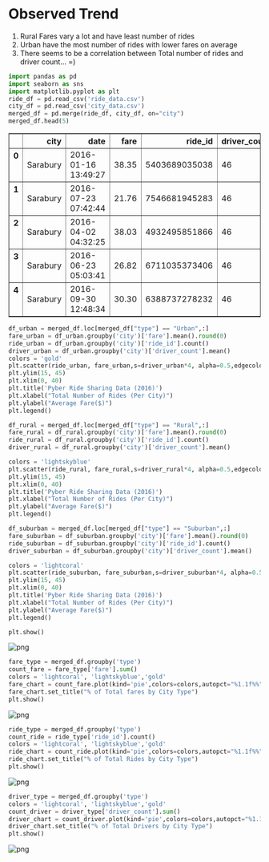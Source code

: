 
# Observed Trend
1. Rural Fares vary a lot and have least number of rides
2. Urban have the most number of rides with lower fares on average
3. There seems to be a correlation between Total number of rides and driver count... =)


```python
import pandas as pd
import seaborn as sns
import matplotlib.pyplot as plt
ride_df = pd.read_csv('ride_data.csv')
city_df = pd.read_csv('city_data.csv')
merged_df = pd.merge(ride_df, city_df, on="city")
merged_df.head(5)
```




<div>
<style>
    .dataframe thead tr:only-child th {
        text-align: right;
    }

    .dataframe thead th {
        text-align: left;
    }

    .dataframe tbody tr th {
        vertical-align: top;
    }
</style>
<table border="1" class="dataframe">
  <thead>
    <tr style="text-align: right;">
      <th></th>
      <th>city</th>
      <th>date</th>
      <th>fare</th>
      <th>ride_id</th>
      <th>driver_count</th>
      <th>type</th>
    </tr>
  </thead>
  <tbody>
    <tr>
      <th>0</th>
      <td>Sarabury</td>
      <td>2016-01-16 13:49:27</td>
      <td>38.35</td>
      <td>5403689035038</td>
      <td>46</td>
      <td>Urban</td>
    </tr>
    <tr>
      <th>1</th>
      <td>Sarabury</td>
      <td>2016-07-23 07:42:44</td>
      <td>21.76</td>
      <td>7546681945283</td>
      <td>46</td>
      <td>Urban</td>
    </tr>
    <tr>
      <th>2</th>
      <td>Sarabury</td>
      <td>2016-04-02 04:32:25</td>
      <td>38.03</td>
      <td>4932495851866</td>
      <td>46</td>
      <td>Urban</td>
    </tr>
    <tr>
      <th>3</th>
      <td>Sarabury</td>
      <td>2016-06-23 05:03:41</td>
      <td>26.82</td>
      <td>6711035373406</td>
      <td>46</td>
      <td>Urban</td>
    </tr>
    <tr>
      <th>4</th>
      <td>Sarabury</td>
      <td>2016-09-30 12:48:34</td>
      <td>30.30</td>
      <td>6388737278232</td>
      <td>46</td>
      <td>Urban</td>
    </tr>
  </tbody>
</table>
</div>




```python
df_urban = merged_df.loc[merged_df["type"] == "Urban",:]
fare_urban = df_urban.groupby('city')['fare'].mean().round(0)
ride_urban = df_urban.groupby('city')['ride_id'].count()
driver_urban = df_urban.groupby('city')['driver_count'].mean()
colors = 'gold'
plt.scatter(ride_urban, fare_urban,s=driver_urban*4, alpha=0.5,edgecolors="black", c=colors,label='Urban')
plt.ylim(15, 45)
plt.xlim(0, 40)
plt.title('Pyber Ride Sharing Data (2016)')
plt.xlabel("Total Number of Rides (Per City)")
plt.ylabel("Average Fare($)")
plt.legend()

df_rural = merged_df.loc[merged_df["type"] == "Rural",:]
fare_rural = df_rural.groupby('city')['fare'].mean().round(0)
ride_rural = df_rural.groupby('city')['ride_id'].count()
driver_rural = df_rural.groupby('city')['driver_count'].mean()

colors = 'lightskyblue'
plt.scatter(ride_rural, fare_rural,s=driver_rural*4, alpha=0.5,edgecolors="black", c=colors,label='Rural')
plt.ylim(15, 45)
plt.xlim(0, 40)
plt.title('Pyber Ride Sharing Data (2016)')
plt.xlabel("Total Number of Rides (Per City)")
plt.ylabel("Average Fare($)")
plt.legend()

df_suburban = merged_df.loc[merged_df["type"] == "Suburban",:]
fare_suburban = df_suburban.groupby('city')['fare'].mean().round(0)
ride_suburban = df_suburban.groupby('city')['ride_id'].count()
driver_suburban = df_suburban.groupby('city')['driver_count'].mean()

colors = 'lightcoral'
plt.scatter(ride_suburban, fare_suburban,s=driver_suburban*4, alpha=0.5,edgecolors="black", c=colors,label='Suburban')
plt.ylim(15, 45)
plt.xlim(0, 40)
plt.title('Pyber Ride Sharing Data (2016)')
plt.xlabel("Total Number of Rides (Per City)")
plt.ylabel("Average Fare($)")
plt.legend()

plt.show()

```


![png](output_2_0.png)



```python
fare_type = merged_df.groupby('type')
count_fare = fare_type['fare'].sum()
colors = 'lightcoral', 'lightskyblue','gold'
fare_chart = count_fare.plot(kind='pie',colors=colors,autopct="%1.1f%%", shadow=True)
fare_chart.set_title("% of Total fares by City Type")
plt.show()
```


![png](output_3_0.png)



```python
ride_type = merged_df.groupby('type')
count_ride = ride_type['ride_id'].count()
colors = 'lightcoral', 'lightskyblue','gold'
ride_chart = count_ride.plot(kind='pie',colors=colors,autopct="%1.1f%%", shadow=True)
ride_chart.set_title("% of Total Rides by City Type")
plt.show()
```


![png](output_4_0.png)



```python
driver_type = merged_df.groupby('type')
colors = 'lightcoral', 'lightskyblue','gold'
count_driver = driver_type['driver_count'].sum()
driver_chart = count_driver.plot(kind='pie',colors=colors,autopct="%1.1f%%", shadow=True)
driver_chart.set_title("% of Total Drivers by City Type")
plt.show()
```


![png](output_5_0.png)

